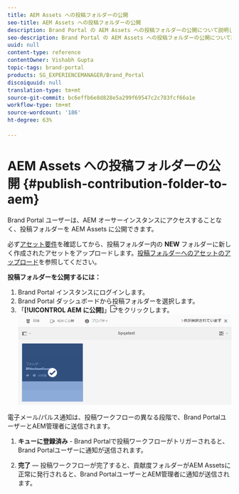```yaml
---
title: AEM Assets への投稿フォルダーの公開
seo-title: AEM Assets への投稿フォルダーの公開
description: Brand Portal の AEM Assets への投稿フォルダーの公開について説明します。
seo-description: Brand Portal の AEM Assets への投稿フォルダーの公開について説明します。
uuid: null
content-type: reference
contentOwner: Vishabh Gupta
topic-tags: brand-portal
products: SG_EXPERIENCEMANAGER/Brand_Portal
discoiquuid: null
translation-type: tm+mt
source-git-commit: bc6effb6e8d828e5a299f69547c2c783fcf66a1e
workflow-type: tm+mt
source-wordcount: '186'
ht-degree: 63%

---
```



# AEM Assets への投稿フォルダーの公開 {#publish-contribution-folder-to-aem}

Brand Portal ユーザーは、AEM オーサーインスタンスにアクセスすることなく、投稿フォルダーを AEM Assets に公開できます。

必ず[アセット要件](brand-portal-download-asset-requirements.md)を確認してから、投稿フォルダー内の **NEW** フォルダーに新しく作成されたアセットをアップロードします。[投稿フォルダーへのアセットのアップロード](brand-portal-upload-assets-to-contribution-folder.md)を参照してください。

**投稿フォルダーを公開するには：**

1. Brand Portal インスタンスにログインします。
1. Brand Portal ダッシュボードから投稿フォルダーを選択します。
1. 「**[!UICONTROL AEM に公開]**」![](assets/export.png)をクリックします。
   ![](assets/publish-contribution-folder-to-aem.png)

電子メール/パルス通知は、投稿ワークフローの異なる段階で、Brand PortalユーザーとAEM管理者に送信されます。
1. **キューに登録済み** - Brand Portalで投稿ワークフローがトリガーされると、Brand Portalユーザーに通知が送信されます。

1. **完了** — 投稿ワークフローが完了すると、貢献度フォルダーがAEM Assetsに正常に発行されると、Brand PortalユーザーとAEM管理者に通知が送信されます。


